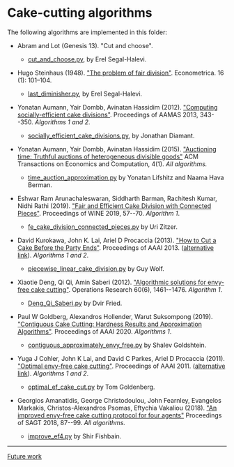 # Cake-cutting algorithms

The following algorithms are implemented in this folder:

* Abram and Lot (Genesis 13).
"Cut and choose".
  * [cut_and_choose.py](cut_and_choose.py), by Erel Segal-Halevi.

* Hugo Steinhaus (1948).
["The problem of fair division"](https://www.jstor.org/stable/1914289).
Econometrica. 16 (1): 101–104.
  * [last_diminisher.py](last_diminisherpy), by Erel Segal-Halevi.

* Yonatan Aumann, Yair Dombb, Avinatan Hassidim (2012).
["Computing socially-efficient cake divisions"](https://arxiv.org/abs/1205.3982).
Proceedings of AAMAS 2013, 343--350.
*Algorithms 1 and 2*.
  * [socially_efficient_cake_divisions.py](socially_efficient_cake_divisions.py), by Jonathan Diamant.

* Yonatan Aumann, Yair Dombb, Avinatan Hassidim (2015).
["Auctioning time: Truthful auctions of heterogeneous divisible goods"](https://dl.acm.org/citation.cfm?id=2833086)
ACM Transactions on Economics and Computation, 4(1).
*All algorithms.*
  * [time_auction_approximation.py](time_auction_approximation.py) by Yonatan Lifshitz and Naama Hava Berman.

* Eshwar Ram Arunachaleswaran, Siddharth Barman, Rachitesh Kumar, Nidhi Rathi (2019). 
["Fair and Efficient Cake Division with Connected Pieces"](https://arxiv.org/abs/1907.11019).
Proceedings of WINE 2019, 57--70.
*Algorithm 1*.
  * [fe_cake_division_connected_pieces.py](fe_cake_division_connected_pieces.py) by Uri Zitzer.

* David Kurokawa, John K. Lai, Ariel D Procaccia (2013). 
["How to Cut a Cake Before the Party Ends"](https://www.aaai.org/ocs/index.php/AAAI/AAAI13/paper/viewPaper/6365).
Proceedings of AAAI 2013. 
([alternative link](http://procaccia.info/papers/unicake.aaai13.pdf)). 
*Algorithms 1 and 2*. 
   * [piecewise_linear_cake_division.py](piecewise_linear_cake_division.py) by Guy Wolf.

* Xiaotie Deng, Qi Qi, Amin Saberi (2012).
["Algorithmic solutions for envy-free cake cutting"](https://pubsonline.informs.org/doi/pdf/10.1287/opre.1120.1116).
Operations Research 60(6),  1461--1476.
*Algorithm 1*.
  * [Deng_Qi_Saberi.py](Deng_Qi_Saberi.py) by Dvir Fried.

* Paul W Goldberg, Alexandros Hollender, Warut Suksompong (2019).
["Contiguous Cake Cutting: Hardness Results and Approximation Algorithms"](https://arxiv.org/abs/1911.05416).
Proceedings of AAAI 2020.
*Algorithms 1*.
  * [contiguous_approximately_envy_free.py](contiguous_approximately_envy_free.py) by Shalev Goldshtein.

* Yuga J Cohler,  John K Lai, and David C Parkes, Ariel D Procaccia (2011).
["Optimal envy-free cake cutting"](https://www.aaai.org/ocs/index.php/AAAI/AAAI11/paper/viewPaper/3638).
Proceedings of AAAI 2011.
([alternative link](http://procaccia.info/papers/maxsw.aaai11.pdf)).
*Algorithms 1 and 2*. 
  * [optimal_ef_cake_cut.py](optimal_ef_cake_cut.py) by Tom Goldenberg.

* Georgios Amanatidis,  George Christodoulou,  John Fearnley,  Evangelos Markakis,  Christos-Alexandros Psomas, Eftychia Vakaliou (2018).
["An improved envy-free cake cutting protocol for four agents"](https://arxiv.org/abs/1807.00317)
Proceedings of SAGT 2018, 87--99.
*All algorithms.*
  * [improve_ef4.py](improve_ef4.py) by Shir Fishbain.

---

[Future work](README-future.md)
